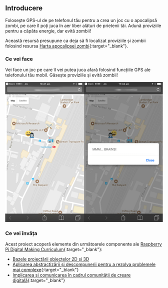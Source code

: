 ## Introducere

Folosește GPS-ul de pe telefonul tău pentru a crea un joc cu o apocalipsă zombi, pe care îl poți juca în aer liber alături de prietenii tăi. Adună proviziile pentru a căpăta energie, dar evită zombii!

Această resursă presupune ca deja să fi localizat proviziile și zombii folosind resursa [Harta apocalipsei zombi](https://projects.raspberrypi.org/en/projects/zombie-apocalypse-map){:target="_blank"}.

### Ce vei face

Vei face un joc pe care îl vei putea juca afară folosind funcțiile GPS ale telefonului tău mobil. Găsește proviziile și evită zombii!

![Exemplu de joc](images/example-game.png)

### Ce vei învăța

Acest proiect acoperă elemente din următoarele componente ale [Raspberry Pi Digital Making Curriculum](http://rpf.io/curriculum){:target="_blank"}:

+ [Bazele proiectării obiectelor 2D și 3D](https://curriculum.raspberrypi.org/design/creator/)
+ [Aplicarea abstractizării și descompunerii pentru a rezolva problemele mai complexe](https://curriculum.raspberrypi.org/programming/developer/){:target="_blank"}
+ [Implicarea și comunicarea în cadrul comunității de creare digitală](https://curriculum.raspberrypi.org/community-and-sharing/creator/){:target="_blank"}